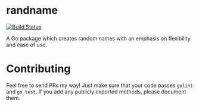 # randname
[![Build Status](https://mstrobel.visualstudio.com/randname/_apis/build/status/randname-CI)](https://mstrobel.visualstudio.com/randname/_build/latest?definitionId=6)

A Go package which creates random names with an emphasis on flexibility and ease of use.

# Contributing

Feel free to send PRs my way! Just make sure that your code passes `golint` and `go test`. If you add any publicly exported methods, please document them.
